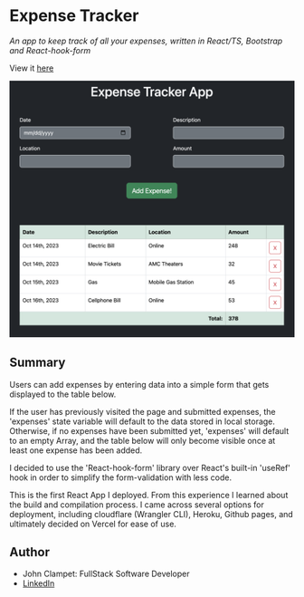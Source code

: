 # Expense Tracker

*An app to keep track of all your expenses, written in React/TS, Bootstrap and React-hook-form*

View it [here](https://expense-tracker-omega-navy.vercel.app/)

![preview](https://github.com/jsclampet/react-expense-tracker/blob/main/PREVIEW.png?raw=true)

## Summary
Users can add expenses by entering data into a simple form that gets displayed to the table below. 

If the user has previously visited the page and submitted expenses, the 'expenses' state variable will default to the data stored in local storage. Otherwise, if no expenses have been submitted yet, 'expenses' will default to an empty Array, and the table below will only become visible once at least one expense has been added.

I decided to use the 'React-hook-form' library over React's built-in 'useRef' hook in order to simplify the form-validation with less code. 

This is the first React App I deployed. From this experience I learned about the build and compilation process. I came across several options for deployment, including cloudflare (Wrangler CLI), Heroku, Github pages, and ultimately decided on Vercel for ease of use. 

## Author
- John Clampet: FullStack Software Developer
- [LinkedIn](https://www.linkedin.com/in/john-clampet-264007122/)
